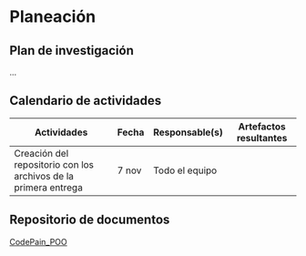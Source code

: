 # Planeación

## Plan de investigación

...

## Calendario de actividades

| Actividades | Fecha | Responsable(s) | Artefactos resultantes |
| ----------- | ----- | -------------- | ---------------------- |
| Creación del repositorio con los archivos de la primera entrega | 7 nov | Todo el equipo | 

## Repositorio de documentos

[CodePain_POO](https://github.com/JoshuaMeza/CodePain_POO)

